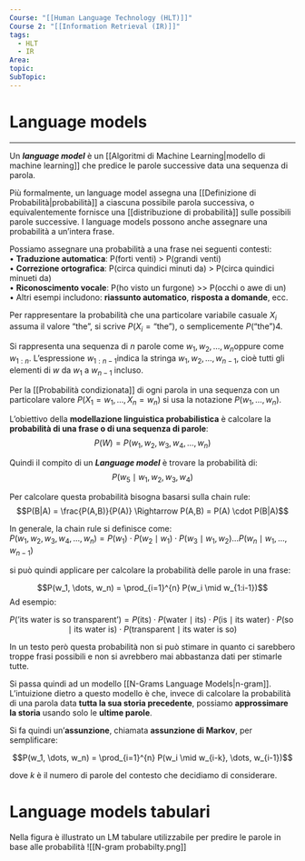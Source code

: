 ```yaml
---
Course: "[[Human Language Technology (HLT)]]"
Course 2: "[[Information Retrieval (IR)]]"
tags:
  - HLT
  - IR
Area: 
topic: 
SubTopic:
---
```

# Language models
---
Un ***language model*** è un [[Algoritmi di Machine Learning|modello di machine learning]] che predice le parole successive data una sequenza di parola.

Più formalmente, un language model assegna una [[Definizione di Probabilità|probabilità]] a ciascuna possibile parola successiva, o equivalentemente fornisce una [[distribuzione di probabilità]] sulle possibili parole successive. 
I language models possono anche assegnare una probabilità a un’intera frase.

Possiamo assegnare una probabilità a una frase nei seguenti contesti:  
• **Traduzione automatica**: P(forti venti) > P(grandi venti)  
• **Correzione ortografica**: P(circa quindici minuti da) > P(circa quindici minueti da)  
• **Riconoscimento vocale**: P(ho visto un furgone) >> P(occhi o awe di un)  
• Altri esempi includono: **riassunto automatico**, **risposta a domande**, ecc.



Per rappresentare la probabilità che una particolare variabile casuale $X_i$​ assuma il valore “the”, si scrive $P(X_i = \text{“the”})$, o semplicemente $P(\text{“the”})4$. 

Si rappresenta una sequenza di $n$ parole come $w_1, w_2, \dots, w_n$​ oppure come $w_{1:n}$​. 
L’espressione $w_{1:n-1}$​ indica la stringa $w_1, w_2, \dots, w_{n-1}$​, cioè tutti gli elementi di $w$ da $w_1$​ a $w_{n-1}$ incluso.

Per la [[Probabilità condizionata]] di ogni parola in una sequenza con un particolare valore $P(X_1 = w_1, \dots, X_n = w_n)$ si usa la notazione $P(w_1, \dots, w_n)$.

L’obiettivo della **modellazione linguistica probabilistica** è calcolare la **probabilità di una frase o di una sequenza di parole**:  
$$P(W) = P(w_1, w_2, w_3, w_4, \dots, w_n)$$

Quindi il compito di un ***Language model*** è trovare la probabilità di: 
$$P(w_5 \mid w_1, w_2, w_3, w_4)$$


Per calcolare questa probabilità bisogna basarsi sulla chain rule:
$$P(B|A) = \frac{P(A,B)}{P(A)} \Rightarrow P(A,B) = P(A) \cdot P(B|A)$$

In generale, la chain rule si definisce come:  
$P(w_1, w_2, w_3, w_4, \dots, w_n) = P(w_1) \cdot P(w_2 \mid w_1) \cdot P(w_3 \mid w_1, w_2) \dots P(w_n \mid w_1, \dots, w_{n-1})$ 

si può quindi applicare per calcolare la probabilità  delle parole in una frase:

$$P(w_1, \dots, w_n) = \prod_{i=1}^{n} P(w_i \mid w_{1:i-1})$$
Ad esempio:

$$P(\text{'its water is so transparent'}) = P(\text{its}) \cdot P(\text{water} \mid \text{its}) \cdot P(\text{is} \mid \text{its water}) \cdot P(\text{so} \mid \text{its water is}) \cdot P(\text{transparent} \mid \text{its water is so})$$

In un testo però questa probabilità non si può stimare in quanto ci sarebbero troppe frasi possibili e non si avrebbero mai abbastanza dati per stimarle tutte.  

Si passa quindi ad un modello [[N-Grams Language Models|n-gram]].
L’intuizione dietro a questo modello è che, invece di calcolare la probabilità di una parola data **tutta la sua storia precedente**, possiamo **approssimare la storia** usando solo le **ultime parole**.

Si fa quindi un’**assunzione**, chiamata **assunzione di Markov**, per semplificare:

$$P(w_1, \dots, w_n) = \prod_{i=1}^{n} P(w_i \mid w_{i-k}, \dots, w_{i-1})$$

dove $k$ è il numero di parole del contesto che decidiamo di considerare.


# Language models tabulari
Nella figura è illustrato un LM tabulare utilizzabile per predire le parole in base alle probabilità
![[N-gram probabilty.png]]